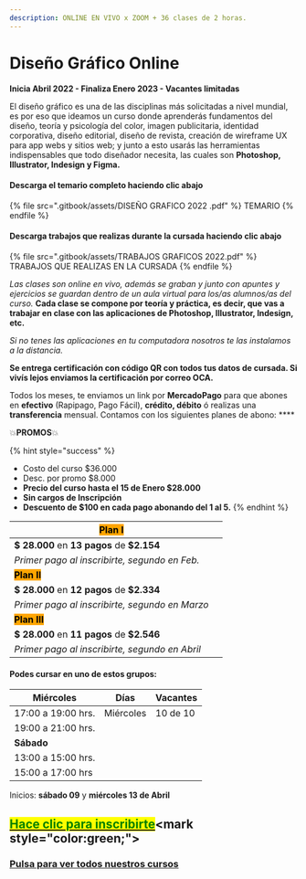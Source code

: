 ```yaml
---
description: ONLINE EN VIVO x ZOOM + 36 clases de 2 horas.
---
```


# Diseño Gráfico Online

**Inicia Abril 2022 - Finaliza Enero 2023 - Vacantes limitadas**

El diseño gráfico es una de las disciplinas más solicitadas a nivel mundial, es por eso que ideamos un curso donde aprenderás fundamentos del diseño, teoría y psicología del color, imagen publicitaria, identidad corporativa, diseño editorial, diseño de revista, creación de wireframe UX para app webs y sitios web; y junto a esto usarás las herramientas indispensables que todo diseñador necesita, las cuales son **Photoshop, Illustrator, Indesign y Figma.**

#### Descarga el temario completo haciendo clic abajo

{% file src=".gitbook/assets/DISEÑO GRAFICO 2022 .pdf" %}
TEMARIO
{% endfile %}

#### Descarga trabajos que realizas durante la cursada haciendo clic abajo

{% file src=".gitbook/assets/TRABAJOS GRAFICOS 2022.pdf" %}
TRABAJOS QUE REALIZAS EN LA CURSADA
{% endfile %}

_Las clases son online en vivo, además se graban y  junto con apuntes y ejercicios se guardan dentro de un aula virtual para los/as alumnos/as del curso._ **Cada clase se compone por teoría y práctica, es decir, que vas a trabajar en clase con las aplicaciones de Photoshop, Illustrator, Indesign, etc.**&#x20;

_Si no tenes las aplicaciones en tu computadora nosotros te las instalamos a la distancia._

**Se entrega certificación con código QR con todos tus datos de cursada. Si vivís lejos enviamos la certificación por correo OCA.**&#x20;

Todos los meses, te enviamos un link por **MercadoPago** para que abones en **efectivo** (Rapipago, Pago Fácil), **crédito, débito** ó realizas una **transferencia** mensual. Contamos con los siguientes planes de abono: ****&#x20;

💥**PROMOS**💥&#x20;

{% hint style="success" %}
* Costo del curso $36.000
* Desc. por promo $8.000
* **Precio del curso hasta el 15 de Enero  $28.000**
* **Sin cargos de Inscripción**
* **Descuento de $100 en cada pago abonando del 1 al 5.**&#x20;
{% endhint %}

| <mark style="background-color:orange;">**Plan I**</mark>   |   |
| ---------------------------------------------------------- | - |
| **$ 28.000** en **13 pagos** de **$2.154**                 |   |
| _Primer pago al inscribirte, segundo en Feb._              |   |
| <mark style="background-color:orange;">**Plan II**</mark>  |   |
| **$ 28.000** en **12 pagos** de **$2.334**                 |   |
| _Primer pago al inscribirte, segundo en Marzo_             |   |
| <mark style="background-color:orange;">**Plan III**</mark> |   |
| **$ 28.000** en **11 pagos** de **$2.546**                 |   |
| _Primer pago al inscribirte, segundo en Abril_             |   |

#### Podes cursar en uno de estos grupos:

| **Miércoles**      | Días      | Vacantes |
| ------------------ | --------- | -------- |
| 17:00 a 19:00 hrs. | Miércoles | 10 de 10 |
| 19:00 a 21:00 hrs. |           |          |
| **Sábado**         |           |          |
| 13:00 a 15:00 hrs. |           |          |
| 15:00 a 17:00 hrs  |           |          |

Inicios: **sábado 09** y **miércoles 13 de Abril**

## <mark style="color:green;"></mark>[<mark style="color:green;">Hace clic para inscribirte</mark>](https://wa.me/+5491164622877?text=Hola,%20le%C3%AD%20toda%20la%20info%20del%20curso%20de%20Dise%C3%B1o%20Gr%C3%A1fico%20Online%20y%20quiero%20inscribirme.)<mark style="color:green;"></mark>

### ****[**Pulsa para ver todos nuestros cursos**](./)****

####

####

